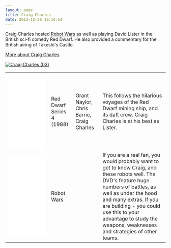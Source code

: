 ```yaml
---
layout: page
title: Craig Charles
date: 2012-12-28 19:14:54
---
```

Craig Charles hosted <a href="/wiki/robot_wars.html" title="The british robot smashing TV series.">Robot Wars</a> as well as playing David Lister in the British sci-fi comedy Red Dwarf.
He also provided a commentary for the British airing of Takeshi's Castle.

<a href="http://en.wikipedia.org/wiki/Craig_Charles">More about Craig Charles</a>

[![Craig Charles (03)](https://upload.wikimedia.org/wikipedia/commons/thumb/e/e7/Craig_Charles_%2803%29.jpg/256px-Craig_Charles_%2803%29.jpg)](https://commons.wikimedia.org/wiki/File:Craig_Charles_(03).jpg "...some guy / CC BY (https://creativecommons.org/licenses/by/2.0)")


<table class="normal" id="fancytable_1"> 
<tr> <td> <iframe style="width:120px;height:240px;" marginwidth="0" marginheight="0" scrolling="no" frameborder="0" src="//ws-eu.amazon-adsystem.com/widgets/q?ServiceVersion=20070822&OneJS=1&Operation=GetAdHtml&MarketPlace=GB&source=ss&ref=as_ss_li_til&ad_type=product_link&tracking_id=orionrobots-21&marketplace=amazon&region=GB&placement=B0000AKMW0&asins=B0000AKMW0&linkId=b2c69be9e3bfe6a86b6f18cd77cf0cd8&show_border=true&link_opens_in_new_window=true"></iframe> </td>
<td> Red Dwarf Series 4 (1988)</td> <td>Grant Naylor, Chris Barrie, Craig Charles </td> <td>This follows the hilarious voyages of the Red Dwarf mining ship, and its daft crew. Craig Charles is at his best as Lister.</td> </tr> 
<tr> 
<td> <iframe style="width:120px;height:240px;" marginwidth="0" marginheight="0" scrolling="no" frameborder="0" src="//ws-eu.amazon-adsystem.com/widgets/q?ServiceVersion=20070822&OneJS=1&Operation=GetAdHtml&MarketPlace=GB&source=ss&ref=as_ss_li_til&ad_type=product_link&tracking_id=orionrobots-21&marketplace=amazon&region=GB&placement=B00006G9Y0&asins=B00006G9Y0&linkId=cdab4a24eb0083ba50c5bc999b8c81f3&show_border=true&link_opens_in_new_window=true"></iframe>
</td> 
<td> Robot Wars </td> <td> </td> <td> If you are a real fan, you would probably want to get to know Craig, and these robots well. The DVD's feature huge numbers of battles, as well as under the hood and many extras. If you are building - you could use this to your advantage to study the weapons, weaknesses and strategies of other teams.</td> </tr> </table>
